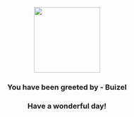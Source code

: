 <p align="center">
    <img src="https://raw.githubusercontent.com/PokeAPI/sprites/master/sprites/pokemon/418.png" width="150" height="150">
</p>
<h3 align="center">You have been greeted by - <b>Buizel</b></h3>
<h3 align="center">Have a wonderful day!</h3>
